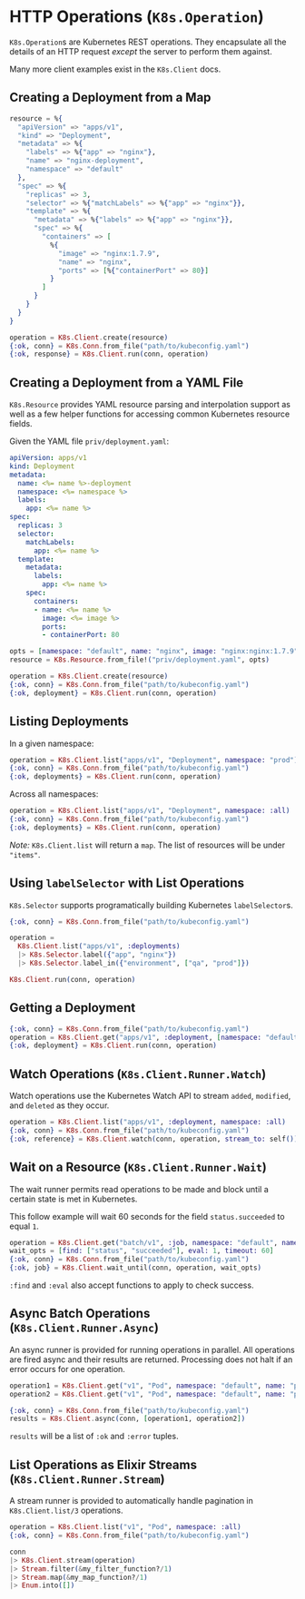 # HTTP Operations (`K8s.Operation`)

`K8s.Operation`s are Kubernetes REST operations. They encapsulate all the details of an HTTP request _except_ the server to perform them against.

Many more client examples exist in the `K8s.Client` docs.

## Creating a Deployment from a Map

```elixir
resource = %{
  "apiVersion" => "apps/v1",
  "kind" => "Deployment",
  "metadata" => %{
    "labels" => %{"app" => "nginx"},
    "name" => "nginx-deployment",
    "namespace" => "default"
  },
  "spec" => %{
    "replicas" => 3,
    "selector" => %{"matchLabels" => %{"app" => "nginx"}},
    "template" => %{
      "metadata" => %{"labels" => %{"app" => "nginx"}},
      "spec" => %{
        "containers" => [
          %{
            "image" => "nginx:1.7.9",
            "name" => "nginx",
            "ports" => [%{"containerPort" => 80}]
          }
        ]
      }
    }
  }
}

operation = K8s.Client.create(resource)
{:ok, conn} = K8s.Conn.from_file("path/to/kubeconfig.yaml")
{:ok, response} = K8s.Client.run(conn, operation)
```

## Creating a Deployment from a YAML File

`K8s.Resource` provides YAML resource parsing and interpolation support as well as a few helper functions for accessing common Kubernetes resource fields.

Given the YAML file `priv/deployment.yaml`:

```yaml
apiVersion: apps/v1
kind: Deployment
metadata:
  name: <%= name %>-deployment
  namespace: <%= namespace %>
  labels:
    app: <%= name %>
spec:
  replicas: 3
  selector:
    matchLabels:
      app: <%= name %>
  template:
    metadata:
      labels:
        app: <%= name %>
    spec:
      containers:
      - name: <%= name %>
        image: <%= image %>
        ports:
        - containerPort: 80
```

```elixir
opts = [namespace: "default", name: "nginx", image: "nginx:nginx:1.7.9"]
resource = K8s.Resource.from_file!("priv/deployment.yaml", opts)

operation = K8s.Client.create(resource)
{:ok, conn} = K8s.Conn.from_file("path/to/kubeconfig.yaml")
{:ok, deployment} = K8s.Client.run(conn, operation)
```

## Listing Deployments

In a given namespace:

```elixir
operation = K8s.Client.list("apps/v1", "Deployment", namespace: "prod")
{:ok, conn} = K8s.Conn.from_file("path/to/kubeconfig.yaml")
{:ok, deployments} = K8s.Client.run(conn, operation)
```

Across all namespaces:

```elixir
operation = K8s.Client.list("apps/v1", "Deployment", namespace: :all)
{:ok, conn} = K8s.Conn.from_file("path/to/kubeconfig.yaml")
{:ok, deployments} = K8s.Client.run(conn, operation)
```

*Note:* `K8s.Client.list` will return a `map`. The list of resources will be under `"items"`.

## Using `labelSelector` with List Operations

`K8s.Selector` supports programatically building Kubernetes `labelSelector`s.

```elixir
{:ok, conn} = K8s.Conn.from_file("path/to/kubeconfig.yaml")

operation = 
  K8s.Client.list("apps/v1", :deployments)
  |> K8s.Selector.label({"app", "nginx"})
  |> K8s.Selector.label_in({"environment", ["qa", "prod"]})

K8s.Client.run(conn, operation)
```

## Getting a Deployment

```elixir
{:ok, conn} = K8s.Conn.from_file("path/to/kubeconfig.yaml")
operation = K8s.Client.get("apps/v1", :deployment, [namespace: "default", name: "nginx-deployment"])
{:ok, deployment} = K8s.Client.run(conn, operation)
```

## Watch Operations (`K8s.Client.Runner.Watch`)

Watch operations use the Kubernetes Watch API to stream `added`, `modified`, and `deleted` as they occur.

```elixir
operation = K8s.Client.list("apps/v1", :deployment, namespace: :all)
{:ok, conn} = K8s.Conn.from_file("path/to/kubeconfig.yaml")
{:ok, reference} = K8s.Client.watch(conn, operation, stream_to: self())
```

## Wait on a Resource (`K8s.Client.Runner.Wait`)

The wait runner permits read operations to be made and block until a certain state is met in Kubernetes.

This follow example will wait 60 seconds for the field `status.succeeded` to equal `1`.


```elixir
operation = K8s.Client.get("batch/v1", :job, namespace: "default", name: "database-migrator")
wait_opts = [find: ["status", "succeeded"], eval: 1, timeout: 60]
{:ok, conn} = K8s.Conn.from_file("path/to/kubeconfig.yaml")
{:ok, job} = K8s.Client.wait_until(conn, operation, wait_opts)
```

`:find` and `:eval` also accept functions to apply to check success.

## Async Batch Operations (`K8s.Client.Runner.Async`)

An async runner is provided for running operations in parallel. All operations are fired async and their results are returned. Processing does not halt if an error occurs for one operation.

```elixir
operation1 = K8s.Client.get("v1", "Pod", namespace: "default", name: "pod-1")
operation2 = K8s.Client.get("v1", "Pod", namespace: "default", name: "pod-2")

{:ok, conn} = K8s.Conn.from_file("path/to/kubeconfig.yaml")
results = K8s.Client.async(conn, [operation1, operation2])
```

`results` will be a list of `:ok` and `:error` tuples.

## List Operations as Elixir Streams (`K8s.Client.Runner.Stream`)

A stream runner is provided to automatically handle pagination in `K8s.Client.list/3` operations.

```elixir
operation = K8s.Client.list("v1", "Pod", namespace: :all)
{:ok, conn} = K8s.Conn.from_file("path/to/kubeconfig.yaml")

conn
|> K8s.Client.stream(operation)
|> Stream.filter(&my_filter_function?/1)
|> Stream.map(&my_map_function?/1)
|> Enum.into([])
```
